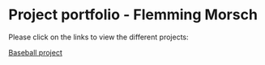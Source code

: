 # Project portfolio - Flemming Morsch

Please click on the links to view the different projects:

[Baseball project](https://nbviewer.jupyter.org/github/FlemmingM/jupyterbooks/blob/master/A%20New%20Era%20of%20Data%20Analysis%20in%20Baseball/notebook.ipynb)
